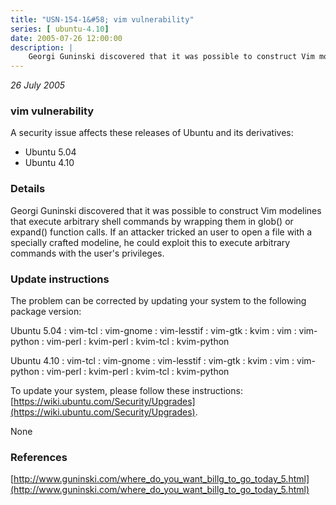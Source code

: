 ```yaml
---
title: "USN-154-1&#58; vim vulnerability"
series: [ ubuntu-4.10]
date: 2005-07-26 12:00:00
description: |
    Georgi Guninski discovered that it was possible to construct Vim modelines that execute arbitrary shell commands by wrapping them in glob() or expand() function calls. If an attacker tricked an user to open a file with a specially crafted modeline, he could exploit this to execute arbitrary commands with the user&#39;s privileges.
--- 
```

 
 

*26 July 2005*

### vim vulnerability

A security issue affects these releases of Ubuntu and its derivatives:

* Ubuntu 5.04
* Ubuntu 4.10

### Details

Georgi Guninski discovered that it was possible to construct Vim modelines that execute arbitrary shell commands by wrapping them in glob() or expand() function calls. If an attacker tricked an user to open a file with a specially crafted modeline, he could exploit this to execute arbitrary commands with the user&#39;s privileges.

### Update instructions

The problem can be corrected by updating your system to the following package version:

Ubuntu 5.04
 : vim-tcl 
 : vim-gnome 
 : vim-lesstif 
 : vim-gtk 
 : kvim 
 : vim 
 : vim-python 
 : vim-perl 
 : kvim-perl 
 : kvim-tcl 
 : kvim-python 

Ubuntu 4.10
 : vim-tcl 
 : vim-gnome 
 : vim-lesstif 
 : vim-gtk 
 : kvim 
 : vim 
 : vim-python 
 : vim-perl 
 : kvim-perl 
 : kvim-tcl 
 : kvim-python 

To update your system, please follow these instructions: [https://wiki.ubuntu.com/Security/Upgrades](https://wiki.ubuntu.com/Security/Upgrades).

None

### References

 
 [http://www.guninski.com/where_do_you_want_billg_to_go_today_5.html](http://www.guninski.com/where_do_you_want_billg_to_go_today_5.html)
 

